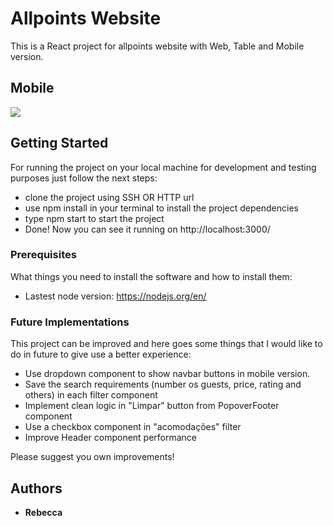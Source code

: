 # Allpoints Website

This is a React project for allpoints website with Web, Table and Mobile version.

## Mobile
  ![](ezgif.com-video-to-gif(3).gif)

## Getting Started

For running the project on your local machine for development and testing purposes just follow the next steps:
- clone the project using SSH OR HTTP url
- use npm install in your terminal to install the project dependencies 
- type npm start to start the project
- Done! Now you can see it running on http://localhost:3000/

### Prerequisites

What things you need to install the software and how to install them:

- Lastest node version: https://nodejs.org/en/

### Future Implementations

This project can be improved and here goes some things that I would like to do in future to give use a better experience: 
- Use dropdown component to show navbar buttons in mobile version.
- Save the search requirements (number os guests, price, rating and others) in each filter component
- Implement clean logic in "Limpar" button from PopoverFooter component
- Use a checkbox component in "acomodações" filter
- Improve Header component performance

Please suggest you own improvements! 

## Authors

* **Rebecca** 
